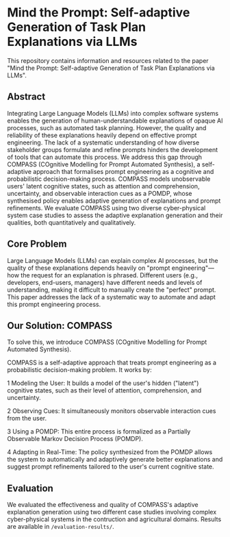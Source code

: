 # Mind the Prompt: Self-adaptive Generation of Task Plan Explanations via LLMs

This repository contains information and resources related to the paper "Mind the Prompt: Self-adaptive Generation of Task Plan Explanations via LLMs".

## Abstract

Integrating Large Language Models (LLMs) into complex software systems enables the generation of human-understandable explanations of opaque AI processes, such as automated task planning. However, the quality and reliability of these explanations heavily depend on effective prompt engineering. The lack of a systematic understanding of how diverse stakeholder groups formulate and refine prompts hinders the development of tools that can automate this process. We address this gap through COMPASS (COgnitive Modelling for Prompt Automated Synthesis), a self-adaptive approach that formalises prompt engineering as a cognitive and probabilistic decision-making process. COMPASS models unobservable users' latent cognitive states, such as attention and comprehension, uncertainty, and observable interaction cues as a POMDP, whose synthesised policy enables adaptive generation of explanations and prompt refinements. We evaluate COMPASS using two diverse cyber-physical system case studies to assess the adaptive explanation generation and their qualities, both quantitatively and qualitatively.

## Core Problem

Large Language Models (LLMs) can explain complex AI processes, but the quality of these explanations depends heavily on "prompt engineering"—how the request for an explanation is phrased. Different users (e.g., developers, end-users, managers) have different needs and levels of understanding, making it difficult to manually create the "perfect" prompt. This paper addresses the lack of a systematic way to automate and adapt this prompt engineering process.

## Our Solution: COMPASS

To solve this, we introduce COMPASS (COgnitive Modelling for Prompt Automated Synthesis).

COMPASS is a self-adaptive approach that treats prompt engineering as a probabilistic decision-making problem. It works by:

1 Modeling the User: It builds a model of the user's hidden ("latent") cognitive states, such as their level of attention, comprehension, and uncertainty.

2 Observing Cues: It simultaneously monitors observable interaction cues from the user.

3 Using a POMDP: This entire process is formalized as a Partially Observable Markov Decision Process (POMDP).

4 Adapting in Real-Time: The policy synthesized from the POMDP allows the system to automatically and adaptively generate better explanations and suggest prompt refinements tailored to the user's current cognitive state.

## Evaluation

We evaluated the effectiveness and quality of COMPASS's adaptive explanation generation using two different case studies involving complex cyber-physical systems in the contruction and agricultural domains. Results are available in ```/evaluation-results/```.
